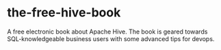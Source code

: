 the-free-hive-book
==================

A free electronic book about Apache Hive. The book is geared towards SQL-knowledgeable business users with some advanced tips for devops. 
